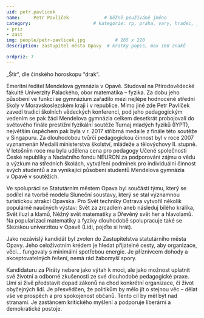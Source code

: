 ```yaml
---
uid: petr.pavlicek
name:     Petr Pavlíček     		# běžně používáné jméno
category:                 		# kategorie: rp, praha, vary, hradec, jmk, senat
- priz
- zast
img: people/petr-pavlicek.jpg           # 165 x 220
description: zastupitel města Opavy  # kratký popis, max 160 znaků

ordpriz: 7
---
```

„Štír“, dle čínského horoskopu “drak“.

Emeritní ředitel Mendelova gymnázia v Opavě. Studoval na Přírodovědecké fakultě Univerzity Palackého, obor matematika – fyzika. Za dobu jeho působení ve funkci se gymnázium zařadilo mezi nejlépe hodnocené střední školy v Moravskoslezském kraji i v republice. Mimo jiné zde Petr Pavlíček zavedl tradici školních vědeckých konferencí, pod jeho pedagogickým vedením se pak žáci Mendelova gymnázia celkem desetkrát probojovali do světového finále prestižní fyzikální soutěže Turnaj mladých fyziků (IYPT), největším úspěchem pak byla v r. 2017 stříbrná medaile z finále této soutěže v Singapuru. Za dlouhodobou tvůrčí pedagogickou činnost byl v roce 2007 vyznamenán Medailí ministerstva školství, mládeže a tělovýchovy II. stupně. V letošním roce mu byla udělena cena pro pedagogy Učené společnosti České republiky a Nadačního fondu NEURON za podporování zájmu o vědu a výzkum na středních školách, vytváření podmínek pro individuální činnost svých studentů a za vynikající působení studentů Mendelova gymnázia v Opavě v soutěžích.

Ve spolupráci se Statutárním městem Opava byl součástí týmu, který se podílel na tvorbě modelu Sluneční soustavy, který se stal významnou turistickou atrakcí Opavska. Pro Svět techniky Ostrava vytvořil několik populárně naučných výstav: Svět za zrcadlem aneb následuj bílého králíka, Svět iluzí a klamů, Něžný svět matematiky a Dřevěný svět her a hlavolamů. Na popularizaci matematiky a fyziky dlouhodobě spolupracuje také se Slezskou univerzitou v Opavě (Lidi, pojďte si hrát).

Jako nezávislý kandidát byl zvolen do Zastupitelstva statutárního města Opavy. Jeho celoživotním krédem je hledat přijatelné cesty, aby organizace, věci… fungovaly s minimální spotřebou energie. Je příznivcem dohody a akceptovatelných řešení, nemá rád žabomyší spory. 

Kandidaturu za Piráty nebere jako výtah k moci, ale jako možnost uplatnit své  životní a odborné zkušenosti ze své dlouhodobé pedagogické praxe. Umí si živě představit dopad zákonů na chod konkrétní organizace, či život obyčejných lidí. Je přesvědčen, že politikům by mělo jít o stejnou věc – dělat vše ve prospěch a pro spokojenost občanů. Tento cíl by měl být nad stranami. Je zastáncem kritického myšlení a podporuje liberární a demokratické postoje.
